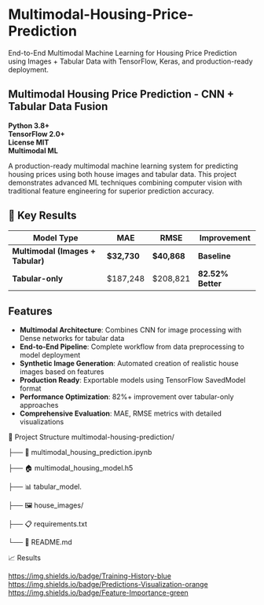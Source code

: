 # Multimodal-Housing-Price-Prediction

End-to-End Multimodal Machine Learning for Housing Price Prediction using Images + Tabular Data with TensorFlow, Keras, and production-ready deployment.

## Multimodal Housing Price Prediction - CNN + Tabular Data Fusion

**Python 3.8+**  
**TensorFlow 2.0+**  
**License MIT**  
**Multimodal ML**

A production-ready multimodal machine learning system for predicting housing prices using both house images and tabular data. This project demonstrates advanced ML techniques combining computer vision with traditional feature engineering for superior prediction accuracy.

## 🎯 Key Results

| Model Type | MAE | RMSE | Improvement |
|------------|-----|------|-------------|
| **Multimodal (Images + Tabular)** | **$32,730** | **$40,868** | **Baseline** |
| **Tabular-only** | $187,248 | $208,821 | **82.52% Better** |

## Features

- **Multimodal Architecture**: Combines CNN for image processing with Dense networks for tabular data
- **End-to-End Pipeline**: Complete workflow from data preprocessing to model deployment
- **Synthetic Image Generation**: Automated creation of realistic house images based on features
- **Production Ready**: Exportable models using TensorFlow SavedModel format
- **Performance Optimization**: 82%+ improvement over tabular-only approaches
- **Comprehensive Evaluation**: MAE, RMSE metrics with detailed visualizations


📁 Project Structure
multimodal-housing-prediction/

├── 📓 multimodal_housing_prediction.ipynb

├── 🏠 multimodal_housing_model.h5

├── 📊 tabular_model.

├── 🖼️ house_images/

├── 📋 requirements.txt

└── 📖 README.md

📈 Results

https://img.shields.io/badge/Training-History-blue
https://img.shields.io/badge/Predictions-Visualization-orange
https://img.shields.io/badge/Feature-Importance-green

